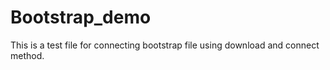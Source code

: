 # Bootstrap_demo
This is a test file for connecting bootstrap file using download and connect method.
